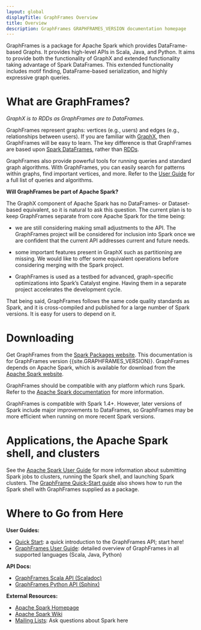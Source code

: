 ```yaml
---
layout: global
displayTitle: GraphFrames Overview
title: Overview
description: GraphFrames GRAPHFRAMES_VERSION documentation homepage
---
```


GraphFrames is a package for Apache Spark which provides DataFrame-based Graphs.
It provides high-level APIs in Scala, Java, and Python.
It aims to provide both the functionality of GraphX and extended functionality taking advantage
of Spark DataFrames.  This extended functionality includes motif finding, DataFrame-based
serialization, and highly expressive graph queries.

# What are GraphFrames?

*GraphX is to RDDs as GraphFrames are to DataFrames.*

GraphFrames represent graphs: vertices (e.g., users) and edges (e.g., relationships between users).
If you are familiar with [GraphX](http://spark.apache.org/docs/latest/graphx-programming-guide.html),
then GraphFrames will be easy to learn.  The key difference is that GraphFrames are based upon
[Spark DataFrames](http://spark.apache.org/docs/latest/sql-programming-guide.html),
rather than [RDDs](http://spark.apache.org/docs/latest/programming-guide.html#resilient-distributed-datasets-rdds).

GraphFrames also provide powerful tools for running queries and standard graph algorithms.
With GraphFrames, you can easily search for patterns within graphs, find important vertices, and more.
Refer to the [User Guide](user-guide.html) for a full list of queries and algorithms.

__Will GraphFrames be part of Apache Spark?__

The GraphX component of Apache Spark has no DataFrames- or Dataset-based equivalent, so it is
natural to ask this question. The current plan is to keep GraphFrames separate from core Apache
Spark for the time being:

* we are still considering making small adjustments to the API. The GraphFrames project will be
considered for inclusion into Spark once we are confident that the current API addresses current
and future needs.

* some important features present in GraphX such as partitioning are missing. We would like to
offer some equivalent operations before considering merging with the Spark project.

* GraphFrames is used as a testbed for advanced, graph-specific optimizations into Spark’s
Catalyst engine. Having them in a separate project accelerates the development cycle.

That being said, GraphFrames follows the same code quality standards as Spark, and it is
cross-compiled and published for a large number of Spark versions. It is
easy for users to depend on it.

# Downloading

Get GraphFrames from the [Spark Packages website](http://spark-packages.org/package/graphframes/graphframes).
This documentation is for GraphFrames version {{site.GRAPHFRAMES_VERSION}}.
GraphFrames depends on Apache Spark, which is available for download from the
[Apache Spark website](http://spark.apache.org).

GraphFrames should be compatible with any platform which runs Spark.
Refer to the [Apache Spark documentation](http://spark.apache.org/docs/latest) for more information.

GraphFrames is compatible with Spark 1.4+.  However, later versions of Spark include major improvements
to DataFrames, so GraphFrames may be more efficient when running on more recent Spark versions.

# Applications, the Apache Spark shell, and clusters

See the [Apache Spark User Guide](http://spark.apache.org/docs/latest/) for more information about
submitting Spark jobs to clusters, running the Spark shell, and launching Spark clusters.
The [GraphFrame Quick-Start guide](quick-start.html) also shows how to run the Spark shell with
GraphFrames supplied as a package.

# Where to Go from Here

**User Guides:**

* [Quick Start](quick-start.html): a quick introduction to the GraphFrames API; start here!
* [GraphFrames User Guide](user-guide.html): detailed overview of GraphFrames
  in all supported languages (Scala, Java, Python)

**API Docs:**

* [GraphFrames Scala API (Scaladoc)](api/scala/index.html#org.graphframes.package)
* [GraphFrames Python API (Sphinx)](api/python/index.html)

**External Resources:**

* [Apache Spark Homepage](http://spark.apache.org)
* [Apache Spark Wiki](https://cwiki.apache.org/confluence/display/SPARK)
* [Mailing Lists](http://spark.apache.org/mailing-lists.html): Ask questions about Spark here
